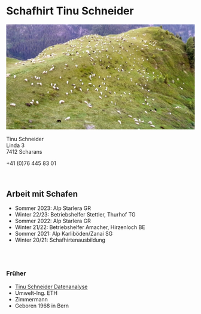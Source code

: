 # Schafhirt Tinu Schneider

![sheep](./docs/assets/sheep.jpg)


Tinu Schneider    
Linda 3    
7412 Scharans

+41 (0)76 445 83 01


<br>

## Arbeit mit Schafen

- Sommer 2023: Alp Starlera GR
- Winter 22/23: Betriebshelfer Stettler, Thurhof TG
- Sommer 2022: Alp Starlera GR
- Winter 21/22: Betriebshelfer Amacher, Hirzenloch BE
- Sommer 2021: Alp Karliböden/Zanai SG
- Winter 20/21: Schafhirtenausbildung

<br><br>

### Früher
- [Tinu Schneider Datenanalyse](tinuschneider.ch)
- Umwelt-Ing. ETH
- Zimmermann
- Geboren 1968 in Bern
